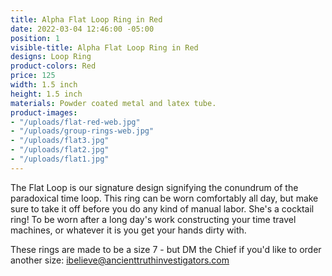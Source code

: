 ```yaml
---
title: Alpha Flat Loop Ring in Red
date: 2022-03-04 12:46:00 -05:00
position: 1
visible-title: Alpha Flat Loop Ring in Red
designs: Loop Ring
product-colors: Red
price: 125
width: 1.5 inch
height: 1.5 inch
materials: Powder coated metal and latex tube.
product-images:
- "/uploads/flat-red-web.jpg"
- "/uploads/group-rings-web.jpg"
- "/uploads/flat3.jpg"
- "/uploads/flat2.jpg"
- "/uploads/flat1.jpg"
---
```


The Flat Loop is our signature design signifying the conundrum of the paradoxical time loop. This ring can be worn comfortably all day, but make sure to take it off before you do any kind of manual labor. She's a cocktail ring! To be worn after a long day's work constructing your time travel machines, or whatever it is you get your hands dirty with. 

These rings are made to be a size 7 - but DM the Chief if you'd like to order another size: ibelieve@ancienttruthinvestigators.com 
